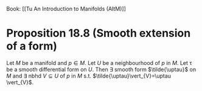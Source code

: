Book: [[Tu An Introduction to Manifolds (AItM)]]
# Proposition 18.8 (Smooth extension of a form)
Let $M$ be a manifold and $p\in M$.
Let $U$ be a neighbourhood of $p$ in $M$.
Let $\uptau$ be a smooth differential form on $U$.
Then $\exists$ smooth form $\tilde{\uptau}$ on $M$ and $\exists$ nbhd $V\subseteq U$ of $p$ in $M$ s.t. $\tilde{\uptau}\vert_{V}=\uptau \vert_{V}$.
